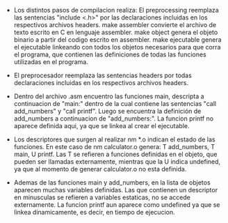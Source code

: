 

- Los distintos pasos de compilacion realiza:
 El preprocessing reemplaza las sentencias "include <.h>"
por las declaraciones incluidas en los respectivos archivos 
headers.
make assembler convierte el archivo de texto escrito
en C en lenguaje assembler.
make object genera el objeto binario a partir del
codigo escrito en assembler.
make ejecutable genera el ejecutable linkeando con 
todos los objetos necesarios para que corra el programa,
que contienen las definiciones de todas las funciones 
utilizadas en el programa.

- El preprocesador reemplaza las sentencias headers
por todas declaraciones incluidas en los respectivos
archivos headers.

- Dentro del archivo .asm encuentro las funciones main,
descripta a continuacion de "main:" dentro de la cual
contiene las sentencias "call add_numbers" y  "call printf".
Luego se encuentra la definición de add_numbers a continuacion
de "add_numbers:". La funcion printf no aparece definida aqui,
ya que se linkea al crear el ejecutable.

- Los descriptores que surgen al realizar nm *.o indican
el estado de las funciones. En este caso de nm calculator.o 
genera:
 T add_numbers,
T main,
U printf.
Las T se refieren a funciones definidas en el objeto,
que pueden ser llamadas externamente,
mientras que la U indica undefined, ya que al momento
de generar calculator.o no esta definida.

- Ademas de las funciones main y add_numbers, en la 
lista de objetos aparecen muchas variables definidas.
Las que contienen un descriptor en minusculas se refieren
a variables estaticas, no se accede externamente.
La funcion printf aun aparece como undefined ya que se linkea
dinamicamente, es decir, en tiempo de ejecucion.

